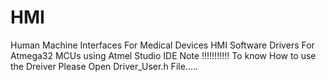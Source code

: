# HMI
Human Machine Interfaces For Medical Devices 
HMI Software Drivers For Atmega32 MCUs using Atmel Studio IDE
Note !!!!!!!!!!!
To know How to use the Dreiver Please Open Driver_User.h File.....

